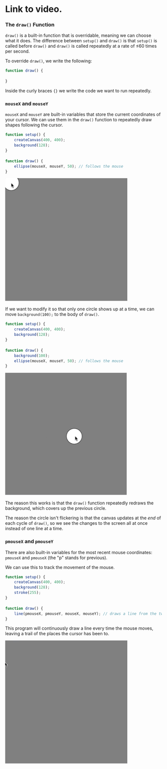 # Link to video.

### The `draw()` Function

`draw()` is a built-in function that is overridable, meaning we can choose what it does. The difference between `setup()` and `draw()` is that `setup()` is called before `draw()` and `draw()` is called repeatedly at a rate of ≤60 times per second. 

To override `draw()`, we write the following:

```javascript
function draw() {
  
}
```

Inside the curly braces `{}` we write the code we want to run repeatedly.

### `mouseX` and `mouseY`

`mouseX` and `mouseY` are built-in variables that store the current coordinates of your cursor. We can use them in the `draw()` function to repeatedly draw shapes following the cursor.

```javascript
function setup() {
    createCanvas(400, 400);
    background(128);
}

function draw() {
    ellipse(mouseX, mouseY, 50); // follows the mouse
}
```

![](../../Images/mouse_circle_1.gif)

If we want to modify it so that only one circle shows up at a time, we can move `background(100);` to the body of `draw()`.

```javascript
function setup() {
    createCanvas(400, 400);
    background(128);
}

function draw() {
    background(100);
    ellipse(mouseX, mouseY, 50); // follows the mouse
}
```

![](../../Images/mouse_circle_2.gif)

The reason this works is that the `draw()` function repeatedly redraws the background, which covers up the previous circle. 

The reason the circle isn't flickering is that the canvas updates at the _end_ of each cycle of `draw()`, so we see the changes to the screen all at once instead of one line at a time.

### `pmouseX` and `pmouseY`

There are also built-in variables for the most recent mouse coordinates: `pmouseX` and `pmouseX` (the "p" stands for previous).

We can use this to track the movement of the mouse.

```js
function setup() {
    createCanvas(400, 400);
    background(128);
    stroke(255);
}

function draw() {
    line(pmouseX, pmouseY, mouseX, mouseY); // draws a line from the two most recent mouse coordinates
}
```

This program will continuously draw a line every time the mouse moves, leaving a trail of the places the cursor has been to.

![](../../Images/mouse_trail_1.gif)
